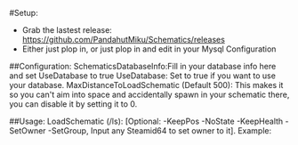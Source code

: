 
#Setup:
- Grab the lastest release: https://github.com/PandahutMiku/Schematics/releases
- Either just plop in, or just plop in and edit in your Mysql Configuration

##Configuration:
SchematicsDatabaseInfo:Fill in your database info here and set UseDatabase to true
UseDatabase: Set to true if you want to use your database.
MaxDistanceToLoadSchematic (Default 500): This makes it so you can't aim into space and accidentally spawn in your schematic there, you can disable it by setting it to 0.


##Usage:
LoadSchematic (/ls):  <Name> [Optional: -KeepPos -NoState -KeepHealth -SetOwner -SetGroup, Input any Steamid64 to set owner to it].
Example: 
